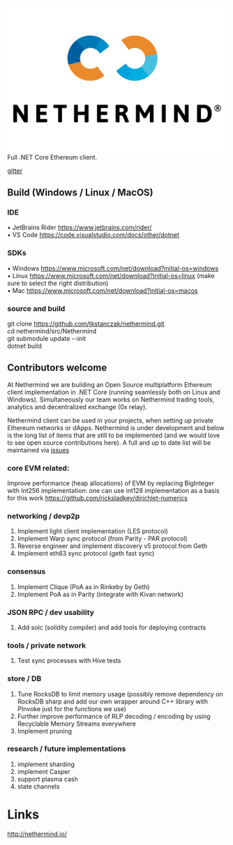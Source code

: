 <img src="Nethermind.png" width="600">
Full .NET Core Ethereum client.

[gitter](https://gitter.im/nethermindeth/nethermind?utm_source=share-link&utm_medium=link&utm_campaign=share-link)

## Build (Windows / Linux / MacOS)

### IDE
•	JetBrains Rider https://www.jetbrains.com/rider/<br/>
•	VS Code https://code.visualstudio.com/docs/other/dotnet<br/>

### SDKs
•	Windows https://www.microsoft.com/net/download?initial-os=windows<br/>
•	Linux https://www.microsoft.com/net/download?initial-os=linux (make sure to select the right distribution)<br/>
•	Mac https://www.microsoft.com/net/download?initial-os=macos<br/>

### source and build

git clone https://github.com/tkstanczak/nethermind.git<br/>
cd nethermind/src/Nethermind<br/>
git submodule update --init<br/>
dotnet build<br/>

## Contributors welcome
At Nethermind we are building an Open Source multiplatform Ethereum client implementation in .NET Core (running seamlessly both on Linux and Windows). Simultaneously our team works on Nethermind trading tools, analytics and decentralized exchange (0x relay).

Nethermind client can be used in your projects, when setting up private Ethereum networks or dApps. Nethermind is under development and below is the long list of items that are still to be implemented (and we would love to see open source contributions here). A full and up to date list will be maintained via [issues](https://github.com/tkstanczak/nethermind/issues)

### core EVM related:
Improve performance (heap allocations) of EVM by replacing BigInteger with Int256 implementation: one can use int128 implementation as a basis for this work
https://github.com/ricksladkey/dirichlet-numerics

### networking / devp2p
1) Implement light client implementation (LES protocol)
2) Implement Warp sync protocol (from Parity - PAR protocol)
3) Reverse engineer and implement discovery v5 protocol from Geth
4) Implement eth63 sync protocol (geth fast sync)

### consensus
1) Implement Clique (PoA as in Rinkeby by Geth)
2) Implement PoA as in Parity (integrate with Kivan network)

### JSON RPC / dev usability
1) Add solc (solidity compiler) and add tools for deploying contracts

### tools / private network
1) Test sync processes with Hive tests

### store / DB
1) Tune RocksDB to limit memory usage (possibly remove dependency on RocksDB sharp and add our own wrapper around C++ library with PInvoke just for the functions we use)
2) Further improve performance of RLP decoding / encoding by using Recyclable Memory Streams everywhere
3) Implement pruning

### research / future implementations
1) implement sharding
2) implement Casper
3) support plasma cash
4) state channels

# Links
http://nethermind.io/
